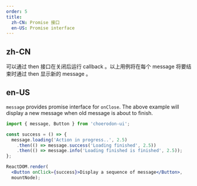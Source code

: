 ```yaml
---
order: 5
title:
  zh-CN: Promise 接口
  en-US: Promise interface
---
```


## zh-CN

可以通过 then 接口在关闭后运行 callback 。以上用例将在每个 message 将要结束时通过 then 显示新的 message 。

## en-US
`message` provides promise interface for `onClose`. The above example will display a new message when old message is about to finish.

````jsx
import { message, Button } from 'choerodon-ui';

const success = () => {
  message.loading('Action in progress..', 2.5)
    .then(() => message.success('Loading finished', 2.5))
    .then(() => message.info('Loading finished is finished', 2.5));
};

ReactDOM.render(
  <Button onClick={success}>Display a sequence of message</Button>,
  mountNode);
````


